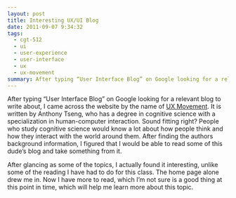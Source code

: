 ```yaml
---
layout: post
title: Interesting UX/UI Blog
date: 2011-09-07 9:34:32
tags:
  - cgt-512
  - ui
  - user-experience
  - user-interface
  - ux
  - ux-movement
summary: After typing “User Interface Blog” on Google looking for a relevant blog to write about, I came across the website by the name of
---
```

After typing “User Interface Blog” on Google looking for a relevant blog to write about, I came across the website by the name of [UX Movement][1]. It is written by Anthony Tseng, who has a degree in cognitive science with a specialization in human-computer interaction. Sound fitting right? People who study cognitive science would know a lot about how people think and how they interact with the world around them. After finding the authors background information, I figured that I would be able to read some of this dude’s blog and take something from it.

After glancing as some of the topics, I actually found it interesting, unlike some of the reading I have had to do for this class. The home page alone drew me in. Now I have more to read, which I’m not sure is a good thing at this point in time, which will help me learn more about this topic.

   [1]: http://uxmovement.com/
